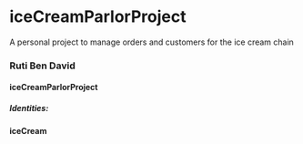 # iceCreamParlorProject
A personal project to manage orders and customers for the ice cream chain
### Ruti Ben David
#### iceCreamParlorProject
##### Identities:
__iceCream__
